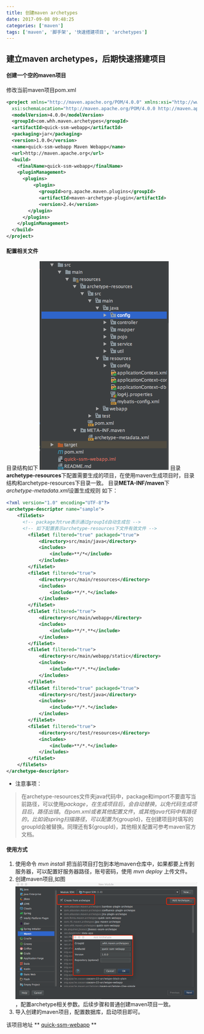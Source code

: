 ```yaml
---
title: 创建maven archetypes
date: 2017-09-08 09:48:25
categories: ['maven']
tags: ['maven', '脚手架', '快速搭建项目', 'archetypes']
---
```


## 建立maven archetypes，后期快速搭建项目

#### 创建一个空的maven项目
修改当前maven项目pom.xml
```xml
<project xmlns="http://maven.apache.org/POM/4.0.0" xmlns:xsi="http://www.w3.org/2001/XMLSchema-instance"
  xsi:schemaLocation="http://maven.apache.org/POM/4.0.0 http://maven.apache.org/maven-v4_0_0.xsd">
  <modelVersion>4.0.0</modelVersion>
  <groupId>com.whh.maven.archetypes</groupId>
  <artifactId>quick-ssm-webapp</artifactId>
  <packaging>jar</packaging>
  <version>1.0.0</version>
  <name>quick-ssm-webapp Maven Webapp</name>
  <url>http://maven.apache.org</url>
  <build>
    <finalName>quick-ssm-webapp</finalName>
    <pluginManagement>
      <plugins>
          <plugin>
            <groupId>org.apache.maven.plugins</groupId>
            <artifactId>maven-archetype-plugin</artifactId>
            <version>2.4</version>
        </plugin>
      </plugins>
    </pluginManagement>
  </build>
</project>
```
<!-- more -->
#### 配置相关文件
目录结构如下
![](/images/old/20170908%E5%B1%8F%E5%B9%95%E5%BF%AB%E7%85%A72017-09-08%E4%B8%8A%E5%8D%8810.13.35.png)
目录**archetype-resources**下配置需要生成的项目，在使用maven生成项目时，目录结构和archetype-resources下目录一致。
目录**META-INF/maven**下*archetype-metadata.xml*设置生成规则
如下：
```xml
<?xml version="1.0" encoding="UTF-8"?>
<archetype-descriptor name="sample">
    <fileSets>
      <!-- package为true表示通过groupId自动生成包 -->
      <!-- 如下配置表示archetype-resources下文件有效文件 -->
        <fileSet filtered="true" packaged="true">
            <directory>src/main/java</directory>
            <includes>
                <include>**/*</include>
            </includes>
        </fileSet>
        <fileSet filtered="true">
            <directory>src/main/resources</directory>
            <includes>
                <include>**/*.*</include>
            </includes>
        </fileSet>
        <fileSet filtered="true">
            <directory>src/main/webapp</directory>
            <includes>
                <include>**/*.**</include>
            </includes>
        </fileSet>
        <fileSet filtered="true">
            <directory>src/main/webapp/static</directory>
            <includes>
                <include>**/*.**</include>
            </includes>
        </fileSet>
        <fileSet filtered="true" packaged="true">
            <directory>src/test/java</directory>
            <includes>
                <include>**/*.*</include>
            </includes>
        </fileSet>
        <fileSet filtered="true">
            <directory>src/test/resources</directory>
            <includes>
                <include>**/*.*</include>
            </includes>
        </fileSet>
    </fileSets>
</archetype-descriptor>
```
* 注意事项：
> 在archetype-resources文件夹java代码中，package和import不要直写当前路径，可以使用${package}，在生成项目后，会自动替换，以免代码生成项目后，路径出错。
> 在pom.xml 或者其他配置文件，或其他java代码中有路径的，比如说spring扫描路径，可以配置为${groupId}，在创建项目时填写的groupId会被替换。同理还有${groupId}，其他相关配置可参考maven官方文档。

#### 使用方式
1. 使用命令 *mvn install* 把当前项目打包到本地maven仓库中，如果都要上传到服务器，可以配置好服务器路径，账号密码，使用 *mvn deploy* 上传文件。
2. 创建maven项目,如图![](/images/old/20170908QQ20170908-102803.png)，配置archetype相关参数。后续步骤和普通创建maven项目一致。
3. 导入创建的maven项目，配置数据库，启动项目即可。

该项目地址 ** [quick-ssm-webapp](https://github.com/whhxz/quick-ssm-webapp) **
